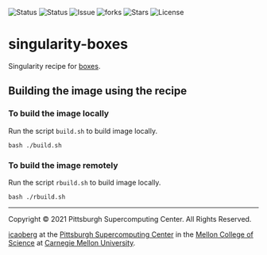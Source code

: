 ![Status](https://github.com/icaoberg/singularity-boxes/actions/workflows/main.yml/badge.svg)
![Status](https://github.com/icaoberg/singularity-boxes/actions/workflows/pretty.yml/badge.svg)
![Issue](https://img.shields.io/github/issues/icaoberg/singularity-boxes)
![forks](https://img.shields.io/github/forks/icaoberg/singularity-boxes)
![Stars](https://img.shields.io/github/stars/icaoberg/singularity-boxes)
![License](https://img.shields.io/github/license/icaoberg/singularity-boxes)

# singularity-boxes
Singularity recipe for [boxes](https://boxes.thomasjensen.com/).

## Building the image using the recipe

### To build the image locally
Run the script `build.sh` to build image locally.

```
bash ./build.sh
```

### To build the image remotely
Run the script `rbuild.sh` to build image locally.

```
bash ./rbuild.sh
```

---
Copyright © 2021 Pittsburgh Supercomputing Center. All Rights Reserved.

[icaoberg](http://www.andrew.cmu.edu/~icaoberg) at the [Pittsburgh Supercomputing
Center](http://www.psc.edu) in the [Mellon College of Science](https://www.cmu.edu/mcs/) at [Carnegie Mellon University](http://www.cmu.edu).


